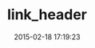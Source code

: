 ---
layout: post
title:  "link_header"
repo:   "asplake/link_header"
date:   2015-02-18 17:19:23
gemurl: https://github.com/asplake/link_header
---